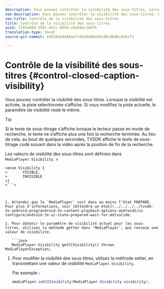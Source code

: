 ```yaml
---
description: Vous pouvez contrôler la visibilité des sous-titres. Lorsque la visibilité est activée, la piste sélectionnée s’affiche. Si vous modifiez la piste actuelle, le paramètre de visibilité reste le même.
seo-description: Vous pouvez contrôler la visibilité des sous-titres. Lorsque la visibilité est activée, la piste sélectionnée s’affiche. Si vous modifiez la piste actuelle, le paramètre de visibilité reste le même.
seo-title: Contrôle de la visibilité des sous-titres
title: Contrôle de la visibilité des sous-titres
uuid: f142e60d-5581-4d1c-9d4d-a4a58ac1b67b
translation-type: tm+mt
source-git-commit: ed910a60440ae7c0d19d9be56c80c8bdbc62bcf1

---
```



# Contrôle de la visibilité des sous-titres {#control-closed-caption-visibility}

Vous pouvez contrôler la visibilité des sous-titres. Lorsque la visibilité est activée, la piste sélectionnée s’affiche. Si vous modifiez la piste actuelle, le paramètre de visibilité reste le même.

>[!TIP]
>
>Si le texte de sous-titrage s’affiche lorsque le lecteur passe en mode de recherche, le texte ne s’affiche plus une fois la recherche terminée. Au lieu de cela, au bout de quelques secondes, TVSDK affiche le texte de sous-titrage codé suivant dans la vidéo après la position de fin de la recherche.
>
>Les valeurs de visibilité des sous-titres sont définies dans `MediaPlayer.Visibility`. >
>
```java>
>enum Visibility {  
>       VISIBLE,  
>       INVISIBLE 
>}
>```>



1. Attendez que le `MediaPlayer` soit dans au moins l’état PRÉPARÉ. Pour plus d’informations, voir [Attendre un état](../../../../tvsdk-3x-android-prog/android-3x-content-playback-options-android2/ui-configure/android-3x-ui-state-prepared-wait-for.md)valide.

1. Pour obtenir le paramètre de visibilité actuel pour les sous-titres, utilisez la méthode getter dans `MediaPlayer`, qui renvoie une valeur de visibilité.

   ```java
   MediaPlayer.Visibility getCCVisibility() throws MediaPlayerException;
   ```

1. Pour modifier la visibilité des sous-titres, utilisez la méthode setter, en transmettant une valeur de visibilité `MediaPlayer.Visibility`.

   Par exemple :

   ```java
   mediaPlayer.setCCVisibility(MediaPlayer.Visibility visibility);
   ```
